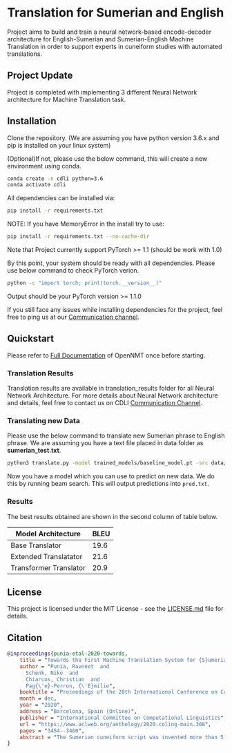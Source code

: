 # Translation for Sumerian and English
Project aims to build and train a neural network-based encode-decoder architecture for English-Sumerian and Sumerian-English Machine Translation in order to support experts in cuneiform studies with automated translations.

## Project Update
Project is completed with implementing 3 different Neural Network architecture for Machine Translation task.

## Installation
Clone the repository. (We are assuming you have python version 3.6.x and pip is installed on your linux system)

(Optional)If not, please use the below command, this will create a new environment using conda.
```bash
conda create -n cdli python=3.6
conda activate cdli
```

All dependencies can be installed via:

```bash
pip install -r requirements.txt
```
NOTE: If you have MemoryError in the install try to use:

```bash
pip install -r requirements.txt --no-cache-dir
```

Note that Project currently support PyTorch >= 1.1 (should be work with 1.0)

By this point, your system should be ready with all dependencies. Please use below command to check PyTorch verion.
```bash
python -c "import torch; print(torch.__version__)"
```
Output should be your PyTorch version >= 1.1.0

If you still face any issues while installing dependencies for the project, feel free to ping us at our [Communication channel](https://cdli-gsoc.slack.com/).

## Quickstart
Please refer to [Full Documentation](http://opennmt.net/OpenNMT-py/) of OpenNMT once before starting.

### Translation Results

Translation results are available in translation_results folder for all Neural Network Architecture. For more details about Neural Network architecture and details, feel free to contact us on CDLI [Communication Channel](https://cdli-gsoc.slack.com/).


### Translating new Data

Please use the below command to translate new Sumerian phrase to English phrase. We are assuming you have a text file placed in data folder as **sumerian_test.txt**.

```bash
python3 translate.py -model trained_models/baseline_model.pt -src data/sumerian_test.txt -output pred.txt -replace_unk -verbose
```

Now you have a model which you can use to predict on new data. We do this by running beam search. This will output predictions into `pred.txt`.

### Results
The best results obtained are shown in the second column of table below.

| Model Architecture     | BLEU  |
| ---------------------- | ----- |
| Base Translator        | 19.6  |
| Extended Translatator  | 21.6  |
| Transformer Translator | 20.9  |


## License
This project is licensed under the MIT License - see the [LICENSE.md](https://github.com/cdli-gh/Machine-Translation/blob/master/LICENSE.md) file for details.

## Citation

```bibtex
@inproceedings{punia-etal-2020-towards,
    title = "Towards the First Machine Translation System for {S}umerian Transliterations",
    author = "Punia, Ravneet  and
      Schenk, Niko  and
      Chiarcos, Christian  and
      Pag{\'e}-Perron, {\'E}milie",
    booktitle = "Proceedings of the 28th International Conference on Computational Linguistics",
    month = dec,
    year = "2020",
    address = "Barcelona, Spain (Online)",
    publisher = "International Committee on Computational Linguistics",
    url = "https://www.aclweb.org/anthology/2020.coling-main.308",
    pages = "3454--3460",
    abstract = "The Sumerian cuneiform script was invented more than 5,000 years ago and represents one of the oldest in history. We present the first attempt to translate Sumerian texts into English automatically. We publicly release high-quality corpora for standardized training and evaluation and report results on experiments with supervised, phrase-based, and transfer learning techniques for machine translation. Quantitative and qualitative evaluations indicate the usefulness of the translations. Our proposed methodology provides a broader audience of researchers with novel access to the data, accelerates the costly and time-consuming manual translation process, and helps them better explore the relationships between Sumerian cuneiform and Mesopotamian culture.",
}
```
